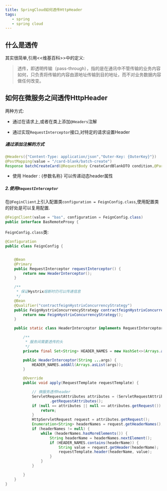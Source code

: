 ```yaml
---
title: SpringCloud如何透传HttpHeader
tags: 
   - spring
   - spring cloud
---
```



## 什么是透传

其实很简单,引用<<维基百科>>中的定义:

> 透传，即透明传输（pass-through），指的是在通讯中不管传输的业务内容如何，只负责将传输的内容由源地址传输到目的地址，而不对业务数据内容做任何改变。


## 如何在微服务之间透传HttpHeader

两种方式:

* 通过在请求上,或者在类上添加`@Headers`注解

* 通过实现`RequestInterceptor`接口,对特定的请求设置Header


##### 通过添加注解的方式

```java
@Headers({"Content-Type: application/json","Outer-Key: {OuterKey}"})
@PostMapping(value = "/card-blank/batch-create")
Response batchCreateCard(@RequestBody CreateCardBlankDTO condition,@Param("OuterKey") String type);
```

*  使用 Header : {参数名称} 可以传递动态header属性



##### 2.使用`RequestInterceptor`

在`@FeginClient`上引入配置类`configuration = FeignConfig.class`,使用配置类的好处是可以复用配置.

```java
@FeignClient(value = "bas", configuration = FeignConfig.class)
public interface BasRemoteProxy {
```

`FeignConfig.class`类:

```java
@Configuration
public class FeignConfig {


    @Bean
    @Primary
    public RequestInterceptor requestInterceptor() {
        return new HeaderInterceptor();
    }

    /**
     * 保证Hystrix熔断时仍可以传递信息
     */
    @Bean
    @Qualifier("contractfeignHystrixConcurrencyStrategy")
    public FeignHystrixConcurrencyStrategy contractfeignHystrixConcurrencyStrategy() {
        return new FeignHystrixConcurrencyStrategy();
    }

    public static class HeaderInterceptor implements RequestInterceptor {

        /**
         * 服务间需要透传的头
         */
        private final Set<String> HEADER_NAMES = new HashSet<>(Arrays.asList("tenant_code", "oauth2-authentication", "oauth2-authority"));

        public HeaderInterceptor(String ...args) {
            HEADER_NAMES.addAll(Arrays.asList(args));
        }

        @Override
        public void apply(RequestTemplate requestTemplate) {

            // 微服务透传header
            ServletRequestAttributes attributes = (ServletRequestAttributes) RequestContextHolder
                    .getRequestAttributes();
            if (null == attributes || null == attributes.getRequest()) {
                return;
            }
            HttpServletRequest request = attributes.getRequest();
            Enumeration<String> headerNames = request.getHeaderNames();
            if (headerNames != null) {
                while (headerNames.hasMoreElements()) {
                    String headerName = headerNames.nextElement();
                    if (HEADER_NAMES.contains(headerName)) {
                        String value = request.getHeader(headerName);
                        requestTemplate.header(headerName, value);
                    }
                }
            }

        }
    }
}
```
